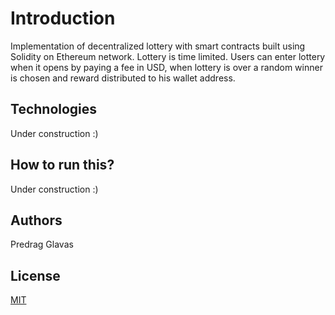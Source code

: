 # Introduction

Implementation of decentralized lottery with smart contracts built using Solidity on Ethereum network. Lottery is time limited.
Users can enter lottery when it opens by paying a fee in USD, when lottery is over a random winner is chosen and reward distributed to his wallet address.

## Technologies

Under construction :)

## How to run this?

Under construction :)

## Authors
Predrag Glavas 

## License
[MIT](https://choosealicense.com/licenses/mit/)